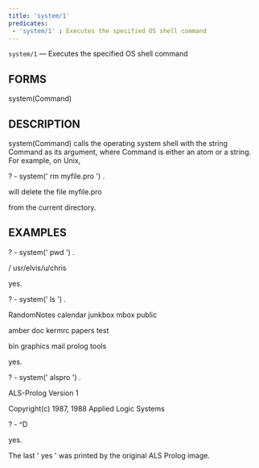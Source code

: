 ```yaml
---
title: 'system/1'
predicates:
 - 'system/1' : Executes the specified OS shell command
---
```

`system/1` — Executes the specified OS shell command


## FORMS

system(Command)


## DESCRIPTION

system(Command) calls the operating system shell with the string Command as its argument, where Command is either an atom or a string. For example, on Unix,


? - system(' rm myfile.pro ') .

will delete the file
myfile.pro

from the current directory.


## EXAMPLES

? - system(' pwd ') .

/ usr/elvis/u/chris

yes.


? - system(' ls ') .

RandomNotes calendar junkbox mbox public

amber doc kermrc papers test

bin graphics mail prolog tools

yes.


? - system(' alspro ') .

ALS-Prolog Version 1

Copyright(c) 1987, 1988 Applied Logic Systems

? - ^D

yes.

The last ' yes ' was printed by the original ALS Prolog image.





